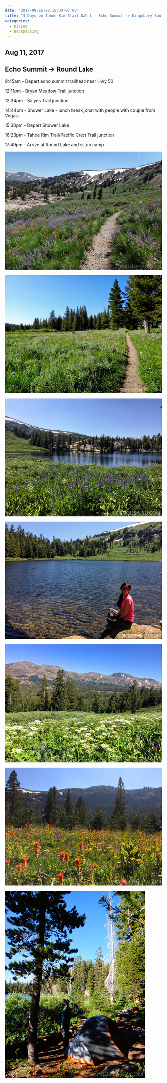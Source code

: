 ```yaml
---
date: "2017-08-16T20:19:34-07:00"
title: "4 Days on Tahoe Rim Trail DAY 1 - Echo Summit -> Kingsbury South"
categories:
  - Hiking
  - Backpacking
---
```

## Aug 11, 2017
## Echo Summit -> Round Lake

9:45am - Depart echo summit trailhead near Hwy 50

12:11pm - Bryan Meadow Trail junction

12:34pm - Salyes Trail junction

14:44pm - Shower Lake - lunch break, chat with people with couple from Vegas.

15:30pm - Depart Shower Lake

16:23pm - Tahoe Rim Trail/Pacific Crest Trail junction

17:49pm - Arrive at Round Lake and setup camp


![Tahoe Rim Trail - Echo Summit to Kingsbury South - 4 days](/img/2017/trtday1a.jpg)

<!--more-->

![Tahoe Rim Trail - Echo Summit to Kingsbury South - 4 days](/img/2017/trtday1b.jpg)

![Tahoe Rim Trail - Echo Summit to Kingsbury South - 4 days](/img/2017/trtday1c.jpg)

![Tahoe Rim Trail - Echo Summit to Kingsbury South - 4 days](/img/2017/trtday1d.jpg)

![Tahoe Rim Trail - Echo Summit to Kingsbury South - 4 days](/img/2017/trtday1e.jpg)

![Tahoe Rim Trail - Echo Summit to Kingsbury South - 4 days](/img/2017/trtday1f.jpg)

![Tahoe Rim Trail - Echo Summit to Kingsbury South - 4 days](/img/2017/trtday1g.jpg)
